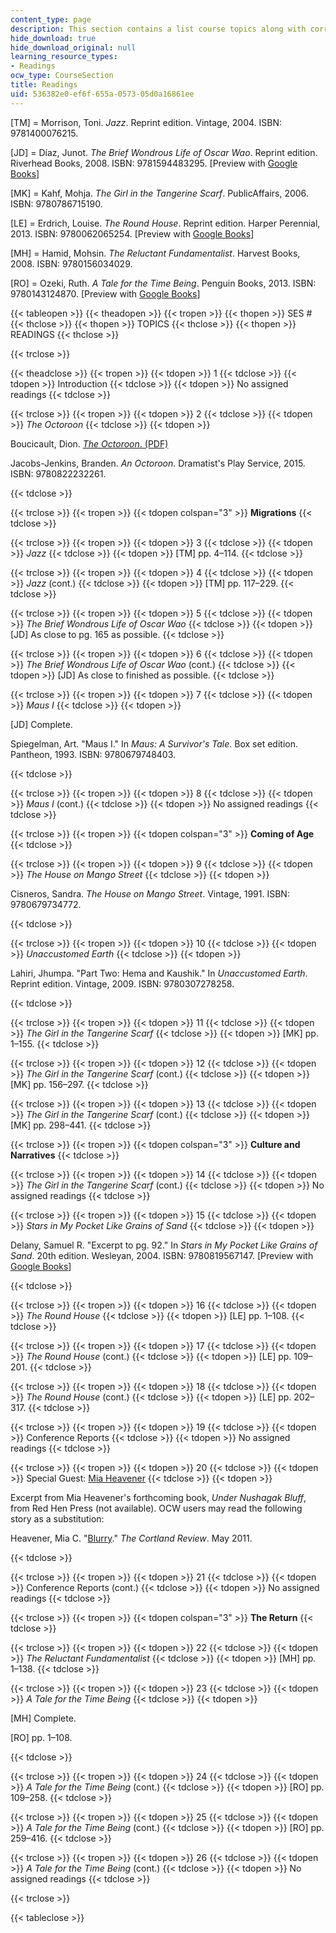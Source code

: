 ```yaml
---
content_type: page
description: This section contains a list course topics along with corresponding readings.
hide_download: true
hide_download_original: null
learning_resource_types:
- Readings
ocw_type: CourseSection
title: Readings
uid: 536382e0-ef6f-655a-0573-05d0a16861ee
---
```


\[TM\] = Morrison, Toni. _Jazz_. Reprint edition. Vintage, 2004. ISBN: 9781400076215.

\[JD\] = Díaz, Junot. _The Brief Wondrous Life of Oscar Wao_. Reprint edition. Riverhead Books, 2008. ISBN: 9781594483295. \[Preview with [Google Books](https://books.google.com/books?id=_YVO217NhC0C&lpg=PP1&dq=junot%20diaz%20the%20brief%20wondrous&pg=PP1#v=onepage&q&f=false)\]

\[MK\] = Kahf, Mohja. _The Girl in the Tangerine Scarf_. PublicAffairs, 2006. ISBN: 9780786715190.

\[LE\] = Erdrich, Louise. _The Round House_. Reprint edition. Harper Perennial, 2013. ISBN: 9780062065254. \[Preview with [Google Books](https://books.google.com/books?id=ZQqqbkGOEr8C&lpg=PP1&dq=Louise%20Erdrich%2C%20The%20Round%20House&pg=PP1#v=onepage&q&f=false)\]

\[MH\] = Hamid, Mohsin. _The Reluctant Fundamentalist_. Harvest Books, 2008. ISBN: 9780156034029.

\[RO\] = Ozeki, Ruth. _A Tale for the Time Being_. Penguin Books, 2013. ISBN: 9780143124870. \[Preview with [Google Books](https://books.google.com/books?id=lsItpf9T9qAC&lpg=PP1&dq=Ruth%20Ozeki%2C%20A%20Tale%20for%20the%20Time%20Being&pg=PP1#v=onepage&q=Ruth%20Ozeki,%20A%20Tale%20for%20the%20Time%20Being&f=false)\]

{{< tableopen >}}
{{< theadopen >}}
{{< tropen >}}
{{< thopen >}}
SES #
{{< thclose >}}
{{< thopen >}}
TOPICS
{{< thclose >}}
{{< thopen >}}
READINGS
{{< thclose >}}

{{< trclose >}}

{{< theadclose >}}
{{< tropen >}}
{{< tdopen >}}
1
{{< tdclose >}}
{{< tdopen >}}
Introduction
{{< tdclose >}}
{{< tdopen >}}
No assigned readings
{{< tdclose >}}

{{< trclose >}}
{{< tropen >}}
{{< tdopen >}}
2
{{< tdclose >}}
{{< tdopen >}}
_The Octoroon_
{{< tdclose >}}
{{< tdopen >}}


Boucicault, Dion. [_The Octoroon_. (PDF)](http://www.searchengine.org.uk/ebooks/70/69.pdf)

Jacobs-Jenkins, Branden. _An Octoroon_. Dramatist's Play Service, 2015. ISBN: 9780822232261.


{{< tdclose >}}

{{< trclose >}}
{{< tropen >}}
{{< tdopen colspan="3" >}}
**Migrations**
{{< tdclose >}}

{{< trclose >}}
{{< tropen >}}
{{< tdopen >}}
3
{{< tdclose >}}
{{< tdopen >}}
_Jazz_
{{< tdclose >}}
{{< tdopen >}}
\[TM\] pp. 4–114.
{{< tdclose >}}

{{< trclose >}}
{{< tropen >}}
{{< tdopen >}}
4
{{< tdclose >}}
{{< tdopen >}}
_Jazz_ (cont.)
{{< tdclose >}}
{{< tdopen >}}
\[TM\] pp. 117–229.
{{< tdclose >}}

{{< trclose >}}
{{< tropen >}}
{{< tdopen >}}
5
{{< tdclose >}}
{{< tdopen >}}
_The Brief Wondrous Life of Oscar Wao_
{{< tdclose >}}
{{< tdopen >}}
\[JD\] As close to pg. 165 as possible.
{{< tdclose >}}

{{< trclose >}}
{{< tropen >}}
{{< tdopen >}}
6
{{< tdclose >}}
{{< tdopen >}}
_The Brief Wondrous Life of Oscar Wao_ (cont.)
{{< tdclose >}}
{{< tdopen >}}
\[JD\] As close to finished as possible.
{{< tdclose >}}

{{< trclose >}}
{{< tropen >}}
{{< tdopen >}}
7
{{< tdclose >}}
{{< tdopen >}}
_Maus I_
{{< tdclose >}}
{{< tdopen >}}


\[JD\] Complete.

Spiegelman, Art. "Maus I." In _Maus: A Survivor's Tale_. Box set edition. Pantheon, 1993. ISBN: 9780679748403.


{{< tdclose >}}

{{< trclose >}}
{{< tropen >}}
{{< tdopen >}}
8
{{< tdclose >}}
{{< tdopen >}}
_Maus I_ (cont.)
{{< tdclose >}}
{{< tdopen >}}
No assigned readings
{{< tdclose >}}

{{< trclose >}}
{{< tropen >}}
{{< tdopen colspan="3" >}}
**Coming of Age**
{{< tdclose >}}

{{< trclose >}}
{{< tropen >}}
{{< tdopen >}}
9
{{< tdclose >}}
{{< tdopen >}}
_The House on Mango Street_
{{< tdclose >}}
{{< tdopen >}}


Cisneros, Sandra. _The House on Mango Street_. Vintage, 1991. ISBN: 9780679734772.


{{< tdclose >}}

{{< trclose >}}
{{< tropen >}}
{{< tdopen >}}
10
{{< tdclose >}}
{{< tdopen >}}
_Unaccustomed Earth_
{{< tdclose >}}
{{< tdopen >}}


Lahiri, Jhumpa. "Part Two: Hema and Kaushik." In _Unaccustomed Earth_. Reprint edition. Vintage, 2009. ISBN: 9780307278258.


{{< tdclose >}}

{{< trclose >}}
{{< tropen >}}
{{< tdopen >}}
11
{{< tdclose >}}
{{< tdopen >}}
_The Girl in the Tangerine Scarf_
{{< tdclose >}}
{{< tdopen >}}
\[MK\] pp. 1–155.
{{< tdclose >}}

{{< trclose >}}
{{< tropen >}}
{{< tdopen >}}
12
{{< tdclose >}}
{{< tdopen >}}
_The Girl in the Tangerine Scarf_ (cont.)
{{< tdclose >}}
{{< tdopen >}}
\[MK\] pp. 156–297.
{{< tdclose >}}

{{< trclose >}}
{{< tropen >}}
{{< tdopen >}}
13
{{< tdclose >}}
{{< tdopen >}}
_The Girl in the Tangerine Scarf_ (cont.)
{{< tdclose >}}
{{< tdopen >}}
\[MK\] pp. 298–441.
{{< tdclose >}}

{{< trclose >}}
{{< tropen >}}
{{< tdopen colspan="3" >}}
**Culture and Narratives**
{{< tdclose >}}

{{< trclose >}}
{{< tropen >}}
{{< tdopen >}}
14
{{< tdclose >}}
{{< tdopen >}}
_The Girl in the Tangerine Scarf_ (cont.)
{{< tdclose >}}
{{< tdopen >}}
No assigned readings
{{< tdclose >}}

{{< trclose >}}
{{< tropen >}}
{{< tdopen >}}
15
{{< tdclose >}}
{{< tdopen >}}
_Stars in My Pocket Like Grains of Sand_
{{< tdclose >}}
{{< tdopen >}}


Delany, Samuel R. "Excerpt to pg. 92." In _Stars in My Pocket Like Grains of Sand_. 20th edition. Wesleyan, 2004. ISBN: 9780819567147. \[Preview with [Google Books](https://books.google.com/books?id=bRAFCAAAQBAJ&lpg=PP1&dq=Samuel%20Delany%2C%20Stars%20in%20My%20Pocket%20Like%20Grains%20of%20Sand&pg=PP1#v=onepage&q&f=false)\]


{{< tdclose >}}

{{< trclose >}}
{{< tropen >}}
{{< tdopen >}}
16
{{< tdclose >}}
{{< tdopen >}}
_The Round House_
{{< tdclose >}}
{{< tdopen >}}
\[LE\] pp. 1–108.
{{< tdclose >}}

{{< trclose >}}
{{< tropen >}}
{{< tdopen >}}
17
{{< tdclose >}}
{{< tdopen >}}
_The Round House_ (cont.)
{{< tdclose >}}
{{< tdopen >}}
\[LE\] pp. 109–201.
{{< tdclose >}}

{{< trclose >}}
{{< tropen >}}
{{< tdopen >}}
18
{{< tdclose >}}
{{< tdopen >}}
_The Round House_ (cont.)
{{< tdclose >}}
{{< tdopen >}}
\[LE\] pp. 202–317.
{{< tdclose >}}

{{< trclose >}}
{{< tropen >}}
{{< tdopen >}}
19
{{< tdclose >}}
{{< tdopen >}}
Conference Reports
{{< tdclose >}}
{{< tdopen >}}
No assigned readings
{{< tdclose >}}

{{< trclose >}}
{{< tropen >}}
{{< tdopen >}}
20
{{< tdclose >}}
{{< tdopen >}}
Special Guest: [Mia Heavener](https://www.alaskapacific.edu/people/mia-heavener/)
{{< tdclose >}}
{{< tdopen >}}


Excerpt from Mia Heavener's forthcoming book, _Under Nushagak Bluff_, from Red Hen Press (not available). OCW users may read the following story as a substitution:

Heavener, Mia C. "[Blurry](http://www.cortlandreview.com/issue/51/heavener_f.html)." _The Cortland Review_. May 2011.


{{< tdclose >}}

{{< trclose >}}
{{< tropen >}}
{{< tdopen >}}
21
{{< tdclose >}}
{{< tdopen >}}
Conference Reports (cont.)
{{< tdclose >}}
{{< tdopen >}}
No assigned readings
{{< tdclose >}}

{{< trclose >}}
{{< tropen >}}
{{< tdopen colspan="3" >}}
**The Return**
{{< tdclose >}}

{{< trclose >}}
{{< tropen >}}
{{< tdopen >}}
22
{{< tdclose >}}
{{< tdopen >}}
_The Reluctant Fundamentalist_
{{< tdclose >}}
{{< tdopen >}}
\[MH\] pp. 1–138.
{{< tdclose >}}

{{< trclose >}}
{{< tropen >}}
{{< tdopen >}}
23
{{< tdclose >}}
{{< tdopen >}}
_A Tale for the Time Being_
{{< tdclose >}}
{{< tdopen >}}


\[MH\] Complete.

\[RO\] pp. 1–108.


{{< tdclose >}}

{{< trclose >}}
{{< tropen >}}
{{< tdopen >}}
24
{{< tdclose >}}
{{< tdopen >}}
_A Tale for the Time Being_ (cont.)
{{< tdclose >}}
{{< tdopen >}}
\[RO\] pp. 109–258.
{{< tdclose >}}

{{< trclose >}}
{{< tropen >}}
{{< tdopen >}}
25
{{< tdclose >}}
{{< tdopen >}}
_A Tale for the Time Being_ (cont.)
{{< tdclose >}}
{{< tdopen >}}
\[RO\] pp. 259–416.
{{< tdclose >}}

{{< trclose >}}
{{< tropen >}}
{{< tdopen >}}
26
{{< tdclose >}}
{{< tdopen >}}
_A Tale for the Time Being_ (cont.)
{{< tdclose >}}
{{< tdopen >}}
No assigned readings
{{< tdclose >}}

{{< trclose >}}

{{< tableclose >}}